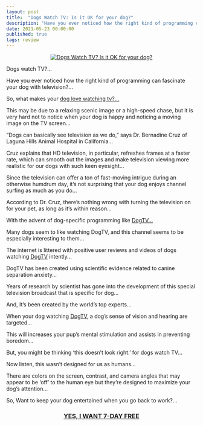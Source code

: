 ```yaml
---
layout: post
title:  "Dogs Watch TV: Is it OK for your dog?"
description: "Have you ever noticed how the right kind of programming can fascinate your dog with television?"
date: 2021-05-23 00:00:00
published: true
tags: review
---
```


<p align="center">
    <a href="https://bit.ly/doglovestv" target="_blank" rel="nofollow">
        <img src="https://i.pinimg.com/564x/74/04/13/7404131609b26c21cec30bc6bb114fdb.jpg" alt="Dogs Watch TV? Is it OK for your dog?" title="Dogs Watch TV? Is it OK for your dog?"  />  
    </a>  
</p>

Dogs watch TV?...

Have you ever noticed how the right kind of programming can fascinate your dog with television?...

So, what makes your <a href="https://bit.ly/doglovestv" target="_blank" rel="nofollow"><u>dog love watching tv?...</u></a>


This may be due to a relaxing scenic image or a high-speed chase, but it is very hard not to notice when your dog is happy and noticing a moving image on the TV screen...

“Dogs can basically see television as we do,” says Dr. Bernadine Cruz of Laguna Hills Animal Hospital in California... 

Cruz explains that HD television, in particular, refreshes frames at a faster rate, which can smooth out the images and make television viewing more realistic for our dogs with such keen eyesight... 

Since the television can offer a ton of fast-moving intrigue during an otherwise humdrum day, it’s not surprising that your dog enjoys channel surfing as much as you do...

According to Dr. Cruz, there’s nothing wrong with turning the television on for your pet, as long as it’s within reason...

With the advent of dog-specific programming like <a href="https://bit.ly/doglovestv" target="_blank" rel="nofollow"><u>DogTV...</u></a>

Many dogs seem to like watching DogTV, and this channel seems to be especially interesting to them... 

The internet is littered with positive user reviews and videos of dogs watching <a href="https://bit.ly/doglovestv" target="_blank" rel="nofollow"><u>DogTV</u></a> intently...


DogTV has been created using scientific evidence related to canine separation anxiety... 

Years of research by scientist has gone into the development of this special television broadcast that is specific for dog... 

And, It’s been created by the world’s top experts...

When your dog watching <a href="https://bit.ly/doglovestv" target="_blank" rel="nofollow"><u>DogTV</u></a>, a dog’s sense of vision and hearing are targeted... 

This will increases your pup’s mental stimulation and assists in preventing boredom...

But, you might be thinking ‘this doesn’t look right.’ for dogs watch TV...

Now listen, this wasn’t designed for us as humans... 

There are colors on the screen, contrast, and camera angles that may appear to be ‘off’ to the human eye but they’re designed to maximize your dog’s attention...

So, Want to keep your dog entertained when you go back to work?...

<h3 align="center">
    <a href="https://bit.ly/doglovestv" target="_blank" rel="nofollow">
        <u>YES, I WANT 7-DAY FREE</u>
    </a>
</h3>

<br><br>